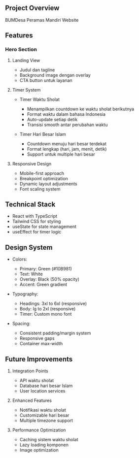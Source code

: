## Project Overview
BUMDesa Peramas Mandiri Website

## Features

### Hero Section
1. Landing View
   - Judul dan tagline
   - Background image dengan overlay
   - CTA button untuk layanan

2. Timer System
   - Timer Waktu Sholat
     * Menampilkan countdown ke waktu sholat berikutnya
     * Format waktu dalam bahasa Indonesia
     * Auto-update setiap detik
     * Transisi smooth antar perubahan waktu
   
   - Timer Hari Besar Islam
     * Countdown menuju hari besar terdekat
     * Format lengkap (hari, jam, menit, detik)
     * Support untuk multiple hari besar

3. Responsive Design
   - Mobile-first approach
   - Breakpoint optimization
   - Dynamic layout adjustments
   - Font scaling system

## Technical Stack
- React with TypeScript
- Tailwind CSS for styling
- useState for state management
- useEffect for timer logic

## Design System
- Colors:
  * Primary: Green (#10B981)
  * Text: White
  * Overlay: Black (50% opacity)
  * Accent: Green gradient

- Typography:
  * Headings: 3xl to 6xl (responsive)
  * Body: lg to 2xl (responsive)
  * Timer: Custom mono font

- Spacing:
  * Consistent padding/margin system
  * Responsive gaps
  * Container max-width

## Future Improvements
1. Integration Points
   - API waktu sholat
   - Database hari besar Islam
   - User location services

2. Enhanced Features
   - Notifikasi waktu sholat
   - Customizable hari besar
   - Multiple timezone support

3. Performance Optimization
   - Caching sistem waktu sholat
   - Lazy loading komponen
   - Image optimization